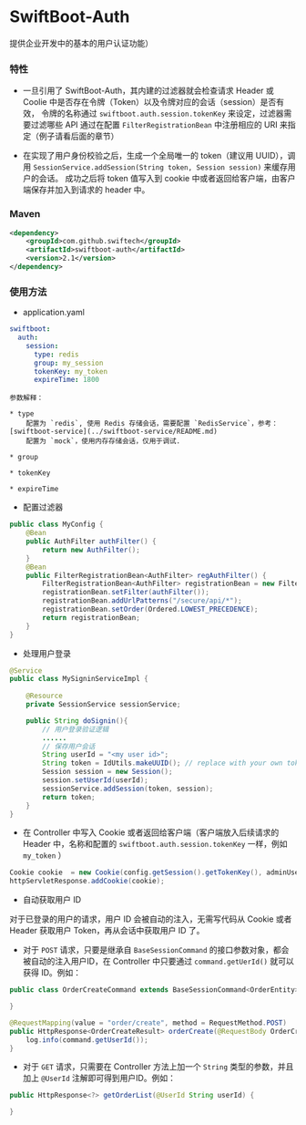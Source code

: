 # SwiftBoot-Auth
提供企业开发中的基本的用户认证功能）

### 特性
* 一旦引用了 SwiftBoot-Auth，其内建的过滤器就会检查请求 Header 或 Coolie 中是否存在令牌（Token）以及令牌对应的会话（session）是否有效，
令牌的名称通过 `swiftboot.auth.session.tokenKey` 来设定，过滤器需要过滤哪些 API 通过在配置 `FilterRegistrationBean` 中注册相应的 URI 来指定（例子请看后面的章节）

* 在实现了用户身份校验之后，生成一个全局唯一的 token（建议用 UUID），调用 `SessionService.addSession(String token, Session session)` 来缓存用户的会话。
成功之后将 token 值写入到 cookie 中或者返回给客户端，由客户端保存并加入到请求的 header 中。
 
### Maven

```xml
<dependency>
    <groupId>com.github.swiftech</groupId>
    <artifactId>swiftboot-auth</artifactId>
    <version>2.1</version>
</dependency>

```
	
### 使用方法

* application.yaml

```yaml
swiftboot:
  auth:
    session:
      type: redis
      group: my_session
      tokenKey: my_token
      expireTime: 1800
```

    参数解释：

    * type
        配置为 `redis`, 使用 Redis 存储会话，需要配置 `RedisService`，参考：[swiftboot-service](../swiftboot-service/README.md)
        配置为 `mock`，使用内存存储会话，仅用于调试.

    * group

    * tokenKey

    * expireTime

* 配置过滤器

```java
public class MyConfig {
    @Bean
    public AuthFilter authFilter() {
        return new AuthFilter();
    }
    @Bean
    public FilterRegistrationBean<AuthFilter> regAuthFilter() {
        FilterRegistrationBean<AuthFilter> registrationBean = new FilterRegistrationBean<>();
        registrationBean.setFilter(authFilter());
        registrationBean.addUrlPatterns("/secure/api/*");
        registrationBean.setOrder(Ordered.LOWEST_PRECEDENCE);
        return registrationBean;
    }
}
```

* 处理用户登录

```java
@Service
public class MySigninServiceImpl {
    
    @Resource
    private SessionService sessionService;

    public String doSignin(){
        // 用户登录验证逻辑
        ...... 
        // 保存用户会话
        String userId = "<my user id>";
        String token = IdUtils.makeUUID(); // replace with your own token mechanism
        Session session = new Session();
        session.setUserId(userId);
        sessionService.addSession(token, session);
        return token;
    }
}
```

* 在 Controller 中写入 Cookie 或者返回给客户端（客户端放入后续请求的 Header 中，名称和配置的 `swiftboot.auth.session.tokenKey` 一样，例如 `my_token` ）

```java
Cookie cookie  = new Cookie(config.getSession().getTokenKey(), adminUserResult.getToken());
httpServletResponse.addCookie(cookie);
```

* 自动获取用户 ID

对于已登录的用户的请求，用户 ID 会被自动的注入，无需写代码从 Cookie 或者 Header 获取用户 Token，再从会话中获取用户 ID 了。

  * 对于 `POST` 请求，只要是继承自 `BaseSessionCommand` 的接口参数对象，都会被自动的注入用户ID，在 Controller 中只要通过 `command.getUerId()` 就可以获得 ID。例如：

```java
public class OrderCreateCommand extends BaseSessionCommand<OrderEntity> {

}
```

```java
@RequestMapping(value = "order/create", method = RequestMethod.POST)
public HttpResponse<OrderCreateResult> orderCreate(@RequestBody OrderCreateCommand command) {
    log.info(command.getUserId());
}
```
  * 对于 `GET` 请求，只需要在 Controller 方法上加一个 `String` 类型的参数，并且加上 `@UserId` 注解即可得到用户ID。例如：

```java
public HttpResponse<?> getOrderList(@UserId String userId) {

}
```